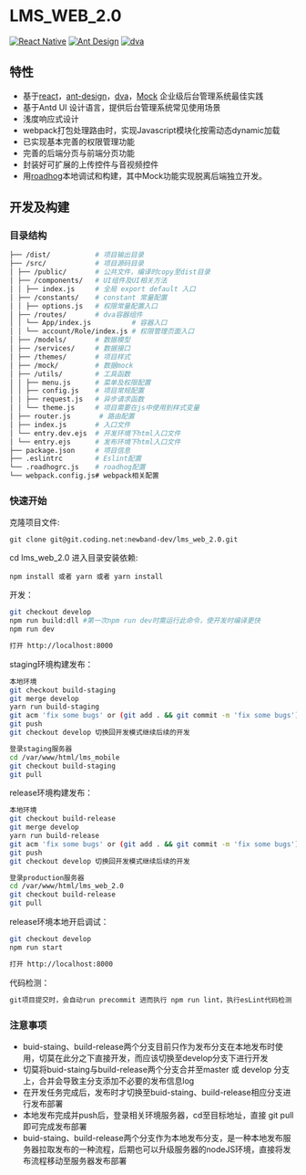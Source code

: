 # LMS_WEB_2.0

[![React Native](https://img.shields.io/badge/react-^15.4.1-brightgreen.svg?style=flat-square)](https://github.com/facebook/react)
[![Ant Design](https://img.shields.io/badge/ant--design-^2.8.2-yellowgreen.svg?style=flat-square)](https://github.com/ant-design/ant-design)
[![dva](https://img.shields.io/badge/dva-^1.1.0-orange.svg?style=flat-square)](https://github.com/dvajs/dva)

## 特性

- 基于[react](https://github.com/facebook/react)，[ant-design](https://github.com/ant-design/ant-design)，[dva](https://github.com/dvajs/dva)，[Mock](https://github.com/nuysoft/Mock) 企业级后台管理系统最佳实践
- 基于Antd UI 设计语言，提供后台管理系统常见使用场景
- 浅度响应式设计
- webpack打包处理路由时，实现Javascript模块化按需动态dynamic加载
- 已实现基本完善的权限管理功能
- 完善的后端分页与前端分页功能
- 封装好可扩展的上传控件与音视频控件
- 用[roadhog](https://github.com/sorrycc/roadhog)本地调试和构建，其中Mock功能实现脱离后端独立开发。

## 开发及构建

### 目录结构

```bash
├── /dist/           # 项目输出目录
├── /src/            # 项目源码目录
│ ├── /public/       # 公共文件，编译时copy至dist目录
│ ├── /components/   # UI组件及UI相关方法
│ │ ├── index.js     # 全局 export default 入口
│ ├── /constants/    # constant 常量配置
│ │ ├── options.js   # 权限常量配置入口
│ ├── /routes/       # dva容器组件
│ │ └── App/index.js          # 容器入口
│ │ └── account/Role/index.js # 权限管理页面入口
│ ├── /models/       # 数据模型
│ ├── /services/     # 数据接口
│ ├── /themes/       # 项目样式
│ ├── /mock/         # 数据mock
│ ├── /utils/        # 工具函数
│ │ ├── menu.js      # 菜单及权限配置
│ │ ├── config.js    # 项目常规配置
│ │ ├── request.js   # 异步请求函数
│ │ └── theme.js     # 项目需要在js中使用到样式变量
│ ├── router.js       # 路由配置
│ ├── index.js       # 入口文件
│ └── entry.dev.ejs  # 开发环境下html入口文件  
│ └── entry.ejs      # 发布环境下html入口文件     
├── package.json     # 项目信息
├── .eslintrc        # Eslint配置
└── .roadhogrc.js    # roadhog配置
└── webpack.config.js# webpack相关配置
```

### 快速开始

克隆项目文件:

```
git clone git@git.coding.net:newband-dev/lms_web_2.0.git
```

cd lms_web_2.0 进入目录安装依赖:

```
npm install 或者 yarn 或者 yarn install
```

开发：

```bash
git checkout develop
npm run build:dll #第一次npm run dev时需运行此命令，使开发时编译更快
npm run dev

打开 http://localhost:8000
```


staging环境构建发布：

```bash
本地环境
git checkout build-staging
git merge develop
yarn run build-staging
git acm 'fix some bugs' or (git add . && git commit -m 'fix some bugs')
git push
git checkout develop 切换回开发模式继续后续的开发

登录staging服务器
cd /var/www/html/lms_mobile
git checkout build-staging
git pull
```

release环境构建发布：
```bash
本地环境
git checkout build-release
git merge develop
yarn run build-release
git acm 'fix some bugs' or (git add . && git commit -m 'fix some bugs')
git push
git checkout develop 切换回开发模式继续后续的开发

登录production服务器
cd /var/www/html/lms_web_2.0
git checkout build-release
git pull
```

release环境本地开启调试：
```bash
git checkout develop
npm run start

打开 http://localhost:8000
```

代码检测：

```bash
git项目提交时，会自动run precommit 进而执行 npm run lint，执行esLint代码检测
```

### 注意事项

- buid-staing、build-release两个分支目前只作为发布分支在本地发布时使用，切莫在此分之下直接开发，而应该切换至develop分支下进行开发
- 切莫将buid-staing与build-release两个分支合并至master 或 develop 分支上，合并会导致主分支添加不必要的发布信息log
- 在开发任务完成后，发布时才切换至buid-staing、build-release相应分支进行发布部署
- 本地发布完成并push后，登录相关环境服务器，cd至目标地址，直接 git pull 即可完成发布部署
- buid-staing、build-release两个分支作为本地发布分支，是一种本地发布服务器拉取发布的一种流程，后期也可以升级服务器的nodeJS环境，直接将发布流程移动至服务器发布部署

